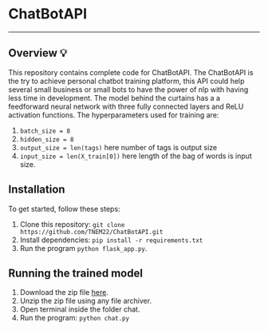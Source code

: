 # ChatBotAPI
---
## Overview 💡

This repository contains complete code for ChatBotAPI. The ChatBotAPI is the try to achieve personal chatbot training platform, this API could help several small business or small bots to have the power of nlp with having less time in development.
The model behind the curtains has a a feedforward neural network with three fully connected layers and ReLU activation functions.
The hyperparameters used for training are:
1. `batch_size = 8`
2. `hidden_size = 8`
3. `output_size = len(tags)` here number of tags is output size
4. `input_size = len(X_train[0])` here length of the bag of words is input size.

## Installation 

To get started, follow these steps:

1. Clone this repository: `git clone https://github.com/TNEM22/ChatBotAPI.git`
2. Install dependencies: `pip install -r requirements.txt`
3. Run the program `python flask_app.py`.

## Running the trained model

1. Download the zip file [here](https://github.com/TNEM22/ChatBotAPI/blob/main/static/outs/chat.zip).
2. Unzip the zip file using any file archiver.
3. Open terminal inside the folder chat.
4. Run the program: `python chat.py`
